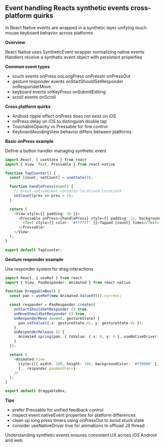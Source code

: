 ## Event handling Reacts synthetic events cross-platform quirks

In React Native events are wrapped in a synthetic layer unifying touch mouse keyboard behavior across platforms

**Overview**

React Native uses SyntheticEvent wrapper normalizing native events  
Handlers receive a synthetic event object with persistent properties  

**Common event types**

- touch events onPress onLongPress onPressIn onPressOut  
- gesture responder events onStartShouldSetResponder onResponderMove  
- keyboard events onKeyPress onSubmitEditing  
- scroll events onScroll  

**Cross platform quirks**

- Android ripple effect onPress does not exist on iOS  
- onPress delay on iOS to distinguish double tap  
- TouchableOpacity vs Pressable for fine control  
- KeyboardAvoidingView behavior differs between platforms  

**Basic onPress example**

Define a button handler managing synthetic event

```typescript
import React, { useState } from react
import { View, Text, Pressable } from react-native

function TapCounter() {
  const [count, setCount] = useState(0);

  function handlePress(event) {
    // event.nativeEvent contains locationX locationY
    setCount(prev => prev + 1);
  }

  return (
    <View style={{ padding: 16 }}>
      <Pressable onPress={handlePress} style={{ padding: 12, backgroundColor: '#007aff', borderRadius: 4 }}>
        <Text style={{ color: '#ffffff' }}>Tapped {count} times</Text>
      </Pressable>
    </View>
  );
}

export default TapCounter;
```

**Gesture responder example**

Use responder system for drag interactions

```typescript
import React, { useRef } from react
import { View, PanResponder, Animated } from react-native

function DraggableBox() {
  const pan = useRef(new Animated.ValueXY()).current;

  const responder = PanResponder.create({
    onStartShouldSetResponder () true,
    onMoveShouldSetResponder () true,
    onResponderMove (event, gestureState) {
      pan.setValue({ x: gestureState.dx, y: gestureState.dy });
    },
    onResponderRelease () {
      Animated.spring(pan, { toValue: { x: 0, y: 0 }, useNativeDriver: true }).start();
    }
  });

  return (
    <Animated.View
      style={[{ width: 100, height: 100, backgroundColor: '#ff0000' }, pan.getLayout()]}
      {...responder.panHandlers}
    />
  );
}

export default DraggableBox;
```

**Tips**

- prefer Pressable for unified feedback control  
- inspect event.nativeEvent properties for platform differences  
- clean up long press timers using onPressOut to avoid stuck state  
- consider useNativeDriver true for animations to offload JS thread  

Understanding synthetic events ensures consistent UX across iOS Android and web  